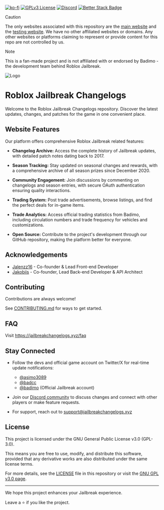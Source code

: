 [![ko-fi](https://ko-fi.com/img/githubbutton_sm.svg)](https://ko-fi.com/C0C71AYJI7)
[![GPLv3 License](https://img.shields.io/badge/License-GPL%20v3-yellow.svg)](./LICENSE)
[![Discord](https://img.shields.io/discord/1286064050135896064?logo=discord&logoColor=white&label=discord&color=4d3dff)](https://discord.jailbreakchangelogs.xyz/)
[![Better Stack Badge](https://uptime.betterstack.com/status-badges/v3/monitor/1ofdv.svg)](https://status.jailbreakchangelogs.xyz/)

> [!CAUTION]
> The only websites associated with this repository are the [main website](https://jailbreakchangelogs.xyz/) and the [testing website](https://testing.jailbreakchangelogs.xyz/). We have no other affiliated websites or domains. Any other websites or platforms claiming to represent or provide content for this repo are not controlled by us.

> [!NOTE]
> This is a fan-made project and is not affiliated with or endorsed by Badimo - the development team behind Roblox Jailbreak.

![Logo](<https://assets.jailbreakchangelogs.xyz/assets/logos/JBCL_Long_Game_Background.png>)

# Roblox Jailbreak Changelogs

Welcome to the Roblox Jailbreak Changelogs repository. Discover the latest updates, changes, and patches for the game in one convenient place.

## Website Features

Our platform offers comprehensive Roblox Jailbreak related features:

- **Changelog Archive:** Access the complete history of Jailbreak updates, with detailed patch notes dating back to 2017.

- **Season Tracking:** Stay updated on seasonal changes and rewards, with a comprehensive archive of all season prizes since December 2020.

- **Community Engagement:** Join discussions by commenting on changelogs and season entries, with secure OAuth authentication ensuring quality interactions.

- **Trading System:** Post trade advertisements, browse listings, and find the perfect deals for in-game items.

- **Trade Analytics:** Access official trading statistics from Badimo, including circulation numbers and trade frequency for vehicles and customizations.

- **Open Source:** Contribute to the project's development through our GitHub repository, making the platform better for everyone.

## Acknowledgements

- [Jalenzz16](https://github.com/Jalenzzz) - Co-founder & Lead Front-end Developer
- [Jakobiis](https://github.com/v3kmmw/) - Co-founder, Lead Back-end Developer & API Architect

## Contributing

Contributions are always welcome!

See [CONTRIBUTING.md](./CONTRIBUTING.md) for ways to get started.

## FAQ

Visit https://jailbreakchangelogs.xyz/faq

## Stay Connected

- Follow the devs and official game account on Twitter/X for real-time update notifications:

  - [@asimo3089](https://x.com/asimo3089)
  - [@badcc](https://x.com/badccvoid)
  - [@badimo](https://x.com/badimo) (Official Jailbreak account)

- Join our [Discord community](https://discord.com/invite/tWbDg7MbUU) to discuss changes and connect with other players or make feature requests.
- For support, reach out to [support@jailbreakchangelogs.xyz](mailto:support@jailbreakchangelogs.xyz)

## License

This project is licensed under the GNU General Public License v3.0 (GPL-3.0).

This means you are free to use, modify, and distribute this software, provided that any derivative works are also distributed under the same license terms.

For more details, see the [LICENSE](./LICENSE) file in this repository or visit the [GNU GPL v3.0 page](https://www.gnu.org/licenses/gpl-3.0.en.html).

---

We hope this project enhances your Jailbreak experience.

Leave a ⭐ if you like the project.
